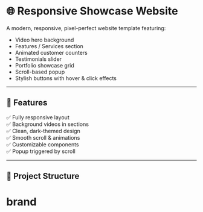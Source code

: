 # 🌐 Responsive Showcase Website

A modern, responsive, pixel-perfect website template featuring:
- Video hero background  
- Features / Services section  
- Animated customer counters  
- Testimonials slider  
- Portfolio showcase grid  
- Scroll-based popup  
- Stylish buttons with hover & click effects  

---

## 🚀 Features

✅ Fully responsive layout  
✅ Background videos in sections  
✅ Clean, dark-themed design  
✅ Smooth scroll & animations  
✅ Customizable components  
✅ Popup triggered by scroll

---

## 📂 Project Structure

# brand
